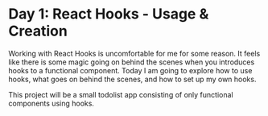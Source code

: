 # Day 1: React Hooks - Usage & Creation

Working with React Hooks is uncomfortable for me for some reason. It feels like there is some magic going on behind the scenes when you introduces hooks to a functional component. Today I am going to explore how to use hooks, what goes on behind the scenes, and how to set up my own hooks.

This project will be a small todolist app consisting of only functional components using hooks.
